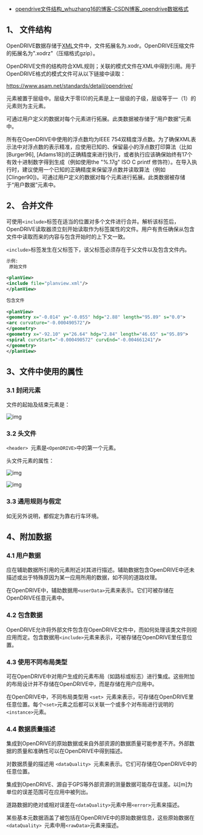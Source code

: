 - [opendrive文件结构_whuzhang16的博客-CSDN博客_opendrive数据格式](https://blog.csdn.net/whuzhang16/article/details/110199448)

## 1、 文件结构

OpenDRIVE数据存储于[XML](https://so.csdn.net/so/search?q=XML&spm=1001.2101.3001.7020)文件中，文件拓展名为.xodr。OpenDRIVE压缩文件的拓展名为".xodrz"（压缩格式gzip）。

OpenDRIVE文件的结构符合XML规则；关联的模式文件在XML中得到引用。用于OpenDRIVE格式的模式文件可从以下链接中读取：

https://www.asam.net/standards/detail/opendrive/

元素被置于层级中。层级大于零(0)的元素是上一层级的子级，层级等于一（1）的元素则为主元素。

可通过用户定义的数据对每个元素进行拓展。此类数据被存储于“用户数据”元素中。

所有在OpenDRIVE中使用的浮点数均为IEEE 754双精度浮点数。为了确保XML表示法中对浮点数的表示精准，应使用已知的、保留最小的浮点数打印算法（比如[Burger96], [Adams18])的正确精度来进行执行，或者执行应该确保始终有17个有效十进制数字得到生成（例如使用the "%.17g" ISO C printf 修饰符）。在导入执行时，建议使用一个已知的正确精度来保留浮点数并读取算法（例如 [Clinger90])。可通过用户定义的数据对每个元素进行拓展。此类数据被存储于“用户数据”元素中。

## 2、 合并文件

可使用`<include>`标签在适当的位置对多个文件进行合并。解析该标签后，OpenDRIVE读取器须立刻开始读取作为标签属性的文件。用户有责任确保从包含文件中读取而来的内容与包含开始时的上下文一致。

`<include>`标签发生在父标签下，该父标签必须存在于父文件以及包含文件内。

```XML
示例:
 原始文件
 
<planView>
<include file="planview.xml"/>
</planView>
 
包含文件
 
<planView>
<geometry x="-0.014" y="-0.055" hdg="2.88" length="95.89" s="0.0">
<arc curvature="-0.000490572"/>
</geometry>
<geometry x="-92.10" y="26.64" hdg="2.84" length="46.65" s="95.89">
<spiral curvStart="-0.000490572" curvEnd="-0.004661241"/>
</geometry>
</planView>
```

## 3、文件中使用的属性

### 3.1 封闭元素

 文件的起始及结束元素是：

![img](https://img-blog.csdnimg.cn/20201126182359525.png)

### 3.2 头文件

`<header> `元素是`<OpenDRIVE>`中的第一个元素。

头文件元素的属性：

![img](https://img-blog.csdnimg.cn/20201126182508113.png?x-oss-process=image/watermark,type_ZmFuZ3poZW5naGVpdGk,shadow_10,text_aHR0cHM6Ly9ibG9nLmNzZG4ubmV0L3dodXpoYW5nMTY=,size_16,color_FFFFFF,t_70)

![img](https://img-blog.csdnimg.cn/20201126182530416.png?x-oss-process=image/watermark,type_ZmFuZ3poZW5naGVpdGk,shadow_10,text_aHR0cHM6Ly9ibG9nLmNzZG4ubmV0L3dodXpoYW5nMTY=,size_16,color_FFFFFF,t_70)

### 3.3 通用规则与假定

如无另外说明，都假定为靠右行车环境。

## 4、附加数据

### 4.1 用户数据

应在辅助数据所引用的元素附近对其进行描述。辅助数据包含OpenDRIVE中还未描述或出于特殊原因为某一应用所用的数据，如不同的道路纹理。

在OpenDRIVE中，辅助数据用` <userData> `元素来表示。它们可被存储在OpenDRIVE任意元素中。

### 4.2 包含数据

OpenDRIVE允许将外部文件包含在OpenDRIVE文件中，而如何处理该类文件则视应用而定。包含数据用`<include>`元素来表示，可被存储在OpenDRIVE里任意位置。

### 4.3 使用不同布局类型

可在OpenDRIVE中对用户生成的元素布局（如路标或标志）进行集成。这些附加的布局设计并不存储在OpenDRIVE中，而是存储在用户应用中。

在OpenDRIVE中，不同布局类型用 `<set> `元素来表示，可存储在OpenDRIVE里任意位置。每个` <set> `元素之后都可以关联一个或多个对布局进行说明的`<instance>`元素。

### 4.4 数据质量描述

集成到OpenDRIVE的原始数据或来自外部资源的数据质量可能参差不齐。外部数据的质量和准确性可以在OpenDRIVE中得到描述。

对数据质量的描述用 `<dataQuality> `元素来表示。它们可存储在OpenDRIVE中的任意位置。

集成到OpenDRIVE、源自于GPS等外部资源的测量数据可能存在误差。以[m]为单位的误差范围可在应用中被列出。

道路数据的绝对或相对误差在`<dataQuality>`元素中用` <error> `元素来描述。

某些基本元数据涵盖了被包括在OpenDRIVE中的原始数据信息，这些原始数据在 `<dataQuality> `元素中用` <rawData> `元素来描述。